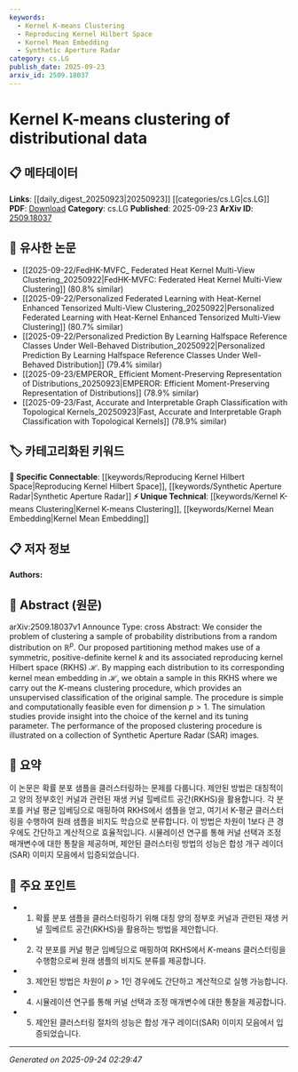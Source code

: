 ```yaml
---
keywords:
  - Kernel K-means Clustering
  - Reproducing Kernel Hilbert Space
  - Kernel Mean Embedding
  - Synthetic Aperture Radar
category: cs.LG
publish_date: 2025-09-23
arxiv_id: 2509.18037
---
```


<!-- KEYWORD_LINKING_METADATA:
{
  "processed_timestamp": "2025-09-24T02:29:47.424274",
  "vocabulary_version": "1.0",
  "selected_keywords": [
    "Kernel K-means Clustering",
    "Reproducing Kernel Hilbert Space",
    "Kernel Mean Embedding",
    "Synthetic Aperture Radar"
  ],
  "rejected_keywords": [],
  "similarity_scores": {
    "Kernel K-means Clustering": 0.78,
    "Reproducing Kernel Hilbert Space": 0.85,
    "Kernel Mean Embedding": 0.8,
    "Synthetic Aperture Radar": 0.77
  },
  "extraction_method": "AI_prompt_based",
  "budget_applied": true,
  "candidates_json": {
    "candidates": [
      {
        "surface": "Kernel K-means",
        "canonical": "Kernel K-means Clustering",
        "aliases": [
          "Kernel K-means"
        ],
        "category": "unique_technical",
        "rationale": "Kernel K-means Clustering is a specific method that enhances traditional K-means by using kernel methods, making it a unique technical concept in clustering.",
        "novelty_score": 0.75,
        "connectivity_score": 0.65,
        "specificity_score": 0.85,
        "link_intent_score": 0.78
      },
      {
        "surface": "Reproducing Kernel Hilbert Space",
        "canonical": "Reproducing Kernel Hilbert Space",
        "aliases": [
          "RKHS"
        ],
        "category": "specific_connectable",
        "rationale": "RKHS is a fundamental concept in machine learning and signal processing, providing a framework for kernel methods.",
        "novelty_score": 0.6,
        "connectivity_score": 0.82,
        "specificity_score": 0.8,
        "link_intent_score": 0.85
      },
      {
        "surface": "Kernel Mean Embedding",
        "canonical": "Kernel Mean Embedding",
        "aliases": [],
        "category": "unique_technical",
        "rationale": "Kernel Mean Embedding is a novel technique for embedding distributions into RKHS, crucial for the proposed clustering method.",
        "novelty_score": 0.7,
        "connectivity_score": 0.68,
        "specificity_score": 0.78,
        "link_intent_score": 0.8
      },
      {
        "surface": "Synthetic Aperture Radar images",
        "canonical": "Synthetic Aperture Radar",
        "aliases": [
          "SAR"
        ],
        "category": "specific_connectable",
        "rationale": "Synthetic Aperture Radar is a specific application domain where the clustering method is demonstrated, linking to remote sensing and image analysis.",
        "novelty_score": 0.55,
        "connectivity_score": 0.75,
        "specificity_score": 0.72,
        "link_intent_score": 0.77
      }
    ],
    "ban_list_suggestions": [
      "clustering",
      "sample",
      "procedure"
    ]
  },
  "decisions": [
    {
      "candidate_surface": "Kernel K-means",
      "resolved_canonical": "Kernel K-means Clustering",
      "decision": "linked",
      "scores": {
        "novelty": 0.75,
        "connectivity": 0.65,
        "specificity": 0.85,
        "link_intent": 0.78
      }
    },
    {
      "candidate_surface": "Reproducing Kernel Hilbert Space",
      "resolved_canonical": "Reproducing Kernel Hilbert Space",
      "decision": "linked",
      "scores": {
        "novelty": 0.6,
        "connectivity": 0.82,
        "specificity": 0.8,
        "link_intent": 0.85
      }
    },
    {
      "candidate_surface": "Kernel Mean Embedding",
      "resolved_canonical": "Kernel Mean Embedding",
      "decision": "linked",
      "scores": {
        "novelty": 0.7,
        "connectivity": 0.68,
        "specificity": 0.78,
        "link_intent": 0.8
      }
    },
    {
      "candidate_surface": "Synthetic Aperture Radar images",
      "resolved_canonical": "Synthetic Aperture Radar",
      "decision": "linked",
      "scores": {
        "novelty": 0.55,
        "connectivity": 0.75,
        "specificity": 0.72,
        "link_intent": 0.77
      }
    }
  ]
}
-->

# Kernel K-means clustering of distributional data

## 📋 메타데이터

**Links**: [[daily_digest_20250923|20250923]] [[categories/cs.LG|cs.LG]]
**PDF**: [Download](https://arxiv.org/pdf/2509.18037.pdf)
**Category**: cs.LG
**Published**: 2025-09-23
**ArXiv ID**: [2509.18037](https://arxiv.org/abs/2509.18037)

## 🔗 유사한 논문
- [[2025-09-22/FedHK-MVFC_ Federated Heat Kernel Multi-View Clustering_20250922|FedHK-MVFC: Federated Heat Kernel Multi-View Clustering]] (80.8% similar)
- [[2025-09-22/Personalized Federated Learning with Heat-Kernel Enhanced Tensorized Multi-View Clustering_20250922|Personalized Federated Learning with Heat-Kernel Enhanced Tensorized Multi-View Clustering]] (80.7% similar)
- [[2025-09-22/Personalized Prediction By Learning Halfspace Reference Classes Under Well-Behaved Distribution_20250922|Personalized Prediction By Learning Halfspace Reference Classes Under Well-Behaved Distribution]] (79.4% similar)
- [[2025-09-23/EMPEROR_ Efficient Moment-Preserving Representation of Distributions_20250923|EMPEROR: Efficient Moment-Preserving Representation of Distributions]] (78.9% similar)
- [[2025-09-23/Fast, Accurate and Interpretable Graph Classification with Topological Kernels_20250923|Fast, Accurate and Interpretable Graph Classification with Topological Kernels]] (78.9% similar)

## 🏷️ 카테고리화된 키워드
**🔗 Specific Connectable**: [[keywords/Reproducing Kernel Hilbert Space|Reproducing Kernel Hilbert Space]], [[keywords/Synthetic Aperture Radar|Synthetic Aperture Radar]]
**⚡ Unique Technical**: [[keywords/Kernel K-means Clustering|Kernel K-means Clustering]], [[keywords/Kernel Mean Embedding|Kernel Mean Embedding]]

## 📋 저자 정보

**Authors:** 

## 📄 Abstract (원문)

arXiv:2509.18037v1 Announce Type: cross 
Abstract: We consider the problem of clustering a sample of probability distributions from a random distribution on $\mathbb R^p$. Our proposed partitioning method makes use of a symmetric, positive-definite kernel $k$ and its associated reproducing kernel Hilbert space (RKHS) $\mathcal H$. By mapping each distribution to its corresponding kernel mean embedding in $\mathcal H$, we obtain a sample in this RKHS where we carry out the $K$-means clustering procedure, which provides an unsupervised classification of the original sample. The procedure is simple and computationally feasible even for dimension $p>1$. The simulation studies provide insight into the choice of the kernel and its tuning parameter. The performance of the proposed clustering procedure is illustrated on a collection of Synthetic Aperture Radar (SAR) images.

## 📝 요약

이 논문은 확률 분포 샘플을 클러스터링하는 문제를 다룹니다. 제안된 방법은 대칭적이고 양의 정부호인 커널과 관련된 재생 커널 힐베르트 공간(RKHS)을 활용합니다. 각 분포를 커널 평균 임베딩으로 매핑하여 RKHS에서 샘플을 얻고, 여기서 K-평균 클러스터링을 수행하여 원래 샘플을 비지도 학습으로 분류합니다. 이 방법은 차원이 1보다 큰 경우에도 간단하고 계산적으로 효율적입니다. 시뮬레이션 연구를 통해 커널 선택과 조정 매개변수에 대한 통찰을 제공하며, 제안된 클러스터링 방법의 성능은 합성 개구 레이더(SAR) 이미지 모음에서 입증되었습니다.

## 🎯 주요 포인트

- 1. 확률 분포 샘플을 클러스터링하기 위해 대칭 양의 정부호 커널과 관련된 재생 커널 힐베르트 공간(RKHS)을 활용하는 방법을 제안합니다.
- 2. 각 분포를 커널 평균 임베딩으로 매핑하여 RKHS에서 $K$-means 클러스터링을 수행함으로써 원래 샘플의 비지도 분류를 제공합니다.
- 3. 제안된 방법은 차원이 $p>1$인 경우에도 간단하고 계산적으로 실행 가능합니다.
- 4. 시뮬레이션 연구를 통해 커널 선택과 조정 매개변수에 대한 통찰을 제공합니다.
- 5. 제안된 클러스터링 절차의 성능은 합성 개구 레이더(SAR) 이미지 모음에서 입증되었습니다.


---

*Generated on 2025-09-24 02:29:47*